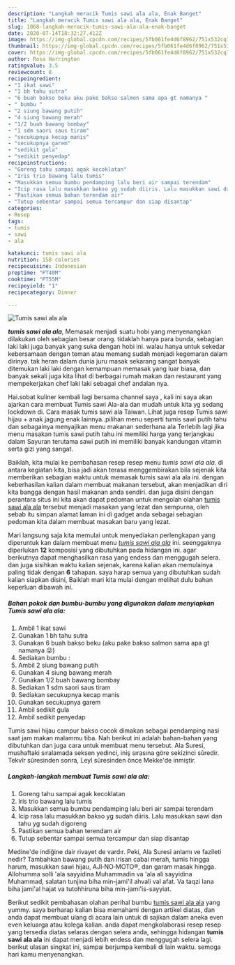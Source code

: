 ```yaml
---
description: "Langkah meracik Tumis sawi ala ala, Enak Banget"
title: "Langkah meracik Tumis sawi ala ala, Enak Banget"
slug: 1868-langkah-meracik-tumis-sawi-ala-ala-enak-banget
date: 2020-07-14T18:32:27.412Z
image: https://img-global.cpcdn.com/recipes/5fb061fe4d6f8962/751x532cq70/tumis-sawi-ala-ala-foto-resep-utama.jpg
thumbnail: https://img-global.cpcdn.com/recipes/5fb061fe4d6f8962/751x532cq70/tumis-sawi-ala-ala-foto-resep-utama.jpg
cover: https://img-global.cpcdn.com/recipes/5fb061fe4d6f8962/751x532cq70/tumis-sawi-ala-ala-foto-resep-utama.jpg
author: Rosa Harrington
ratingvalue: 3.5
reviewcount: 8
recipeingredient:
- "1 ikat sawi"
- "1 bh tahu sutra"
- "6 buah bakso beku aku pake bakso salmon sama apa gt namanya "
- " bumbu "
- "2 siung bawang putih"
- "4 siung bawang merah"
- "1/2 buah bawang bombay"
- "1 sdm saori saus tiram"
- "secukupnya kecap manis"
- "secukupnya garem"
- "sedikit gula"
- "sedikit penyedap"
recipeinstructions:
- "Goreng tahu sampai agak kecoklatan"
- "Iris trio bawang lalu tumis"
- "Masukkan semua bumbu pendamping lalu beri air sampai terendam"
- "Icip rasa lalu masukkan bakso yg sudah diiris. Lalu masukkan sawi dan tahu yg sudah digoreng"
- "Pastikan semua bahan terendam air"
- "Tutup sebentar sampai semua tercampur dan siap disantap"
categories:
- Resep
tags:
- tumis
- sawi
- ala

katakunci: tumis sawi ala 
nutrition: 158 calories
recipecuisine: Indonesian
preptime: "PT40M"
cooktime: "PT55M"
recipeyield: "1"
recipecategory: Dinner

---
```



![Tumis sawi ala ala](https://img-global.cpcdn.com/recipes/5fb061fe4d6f8962/751x532cq70/tumis-sawi-ala-ala-foto-resep-utama.jpg)

<b><i>tumis sawi ala ala</i></b>, Memasak menjadi suatu hobi yang menyenangkan dilakukan oleh sebagian besar orang. tidaklah hanya para bunda, sebagian laki laki juga banyak yang suka dengan hobi ini. walau hanya untuk sekedar kebersamaan dengan teman atau memang sudah menjadi kegemaran dalam dirinya. tak heran dalam dunia juru masak sekarang sangat banyak ditemukan laki laki dengan kemampuan memasak yang luar biasa, dan banyak sekali juga kita lihat di berbagai rumah makan dan restaurant yang mempekerjakan chef laki laki sebagai chef andalan nya.

Hai.sobat kuliner kembali lagi bersama channel saya , kali ini saya akan ajarkan cara membuat Tumis sawi Ala-ala dan mudah untuk kita yg sedang lockdown di. Cara masak tumis sawi ala Taiwan. Lihat juga resep Tumis sawi hijau + anak jagung enak lainnya..pilihan menu seperti tumis sawi putih tahu dan sebagainya menyajikan menu makanan sederhana ala Terlebih lagi jika menu masakan tumis sawi putih tahu ini memiliki harga yang terjangkau dalam Sayuran terutama sawi putih ini memiliki banyak kandungan vitamin serta gizi yang sangat.

Baiklah, kita mulai ke pembahasan resep resep menu <i>tumis sawi ala ala</i>. di antara kegiatan kita, bisa jadi akan terasa menggembirakan bila sejenak kita memberikan sebagian waktu untuk memasak tumis sawi ala ala ini. dengan keberhasilan kalian dalam membuat makanan tersebut, akan menjadikan diri kita bangga dengan hasil makanan anda sendiri. dan juga disini dengan perantara situs ini kita akan dapat pedoman untuk mengolah olahan <u>tumis sawi ala ala</u> tersebut menjadi masakan yang lezat dan sempurna, oleh sebab itu simpan alamat laman ini di gadget anda sebagai sebagian pedoman kita dalam membuat masakan baru yang lezat.


Mari langsung saja kita memulai untuk menyediakan perlengkapan yang diperuntuk kan dalam membuat menu <u><i>tumis sawi ala ala</i></u> ini. seenggaknya diperlukan <b>12</b> komposisi yang dibutuhkan pada hidangan ini. agar berikutnya dapat menghasilkan rasa yang endess dan menggugah selera. dan juga sisihkan waktu kalian sejenak, karena kalian akan memulainya paling tidak dengan <b>6</b> tahapan. saya harap semua yang dibutuhkan sudah kalian siapkan disini, Baiklah mari kita mulai dengan melihat dulu bahan keperluan dibawah ini.

<!--inarticleads1-->

##### Bahan pokok dan bumbu-bumbu yang digunakan dalam menyiapkan Tumis sawi ala ala:

1. Ambil 1 ikat sawi
1. Gunakan 1 bh tahu sutra
1. Gunakan 6 buah bakso beku (aku pake bakso salmon sama apa gt namanya 😜)
1. Sediakan  bumbu :
1. Ambil 2 siung bawang putih
1. Gunakan 4 siung bawang merah
1. Gunakan 1/2 buah bawang bombay
1. Sediakan 1 sdm saori saus tiram
1. Sediakan secukupnya kecap manis
1. Gunakan secukupnya garem
1. Ambil sedikit gula
1. Ambil sedikit penyedap


Tumis sawi hijau campur bakso cocok dimakan sebagai pendamping nasi saat jam makan malammu tiba. Nah berikut ini adalah bahan-bahan yang dibutuhkan dan juga cara untuk membuat menu tersebut. Ala Suresi, mushaftaki sıralamada seksen yedinci, iniş sırasına göre sekizinci sûredir. Tekvîr sûresinden sonra, Leyl sûresinden önce Mekke&#39;de inmiştir. 

<!--inarticleads2-->

##### Langkah-langkah membuat Tumis sawi ala ala:

1. Goreng tahu sampai agak kecoklatan
1. Iris trio bawang lalu tumis
1. Masukkan semua bumbu pendamping lalu beri air sampai terendam
1. Icip rasa lalu masukkan bakso yg sudah diiris. Lalu masukkan sawi dan tahu yg sudah digoreng
1. Pastikan semua bahan terendam air
1. Tutup sebentar sampai semua tercampur dan siap disantap


Medine&#39;de indiğine dair rivayet de vardır. Peki, Ala Suresi anlamı ve fazileti nedir? Tambahkan bawang putih dan irisan cabai merah, tumis hingga harum, masukkan sawi hijau, AJI‑NO‑MOTO®, dan garam masak hingga. Allohumma solli &#39;ala sayyidina Muhammadin va &#39;ala ali sayyidina Muhammad, salatan tunjina biha min-jami&#39;il ahvali val afat. Va taqzi lana biha jami&#39;al hajat va tutohhiruna biha min-jami&#39;is-sayyiat. 

Berikut sedikit pembahasan olahan perihal bumbu <u>tumis sawi ala ala</u> yang yummy. saya berharap kalian bisa memahami dengan artikel diatas, dan anda dapat membuat ulang di acara lain untuk di sajikan dalam aneka even even keluarga atau kolega kalian. anda dapat mengkolaborasi resep resep yang tersedia diatas selaras dengan selera anda, sehingga hidangan <b>tumis sawi ala ala</b> ini dapat menjadi lebih endess dan menggugah selera lagi. berikut ulasan singkat ini, sampai berjumpa kembali di lain waktu. semoga hari kamu menyenangkan.
